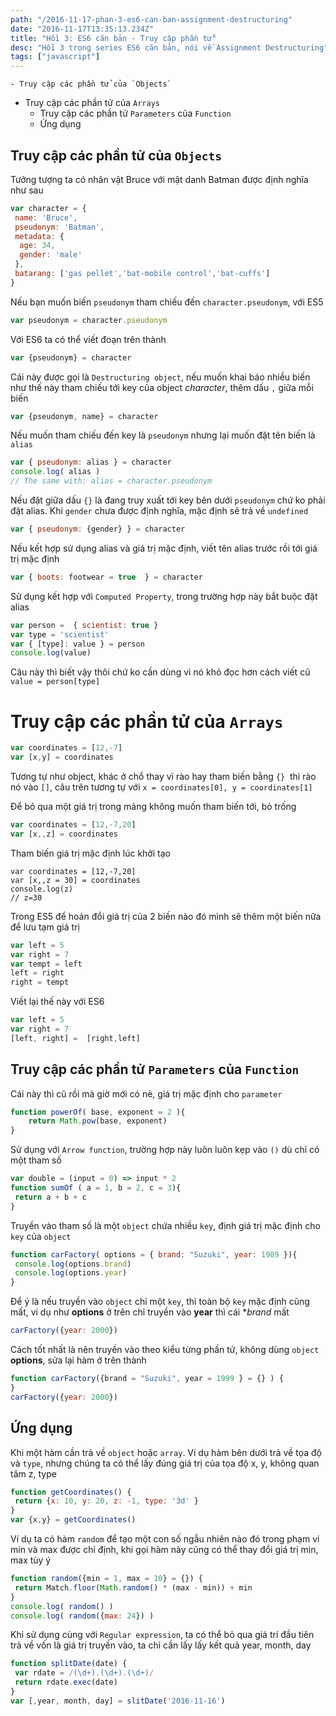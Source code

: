 ```yaml
---
path: "/2016-11-17-phan-3-es6-can-ban-assignment-destructuring"
date: "2016-11-17T13:35:13.234Z"
title: "Hồi 3: ES6 căn bản - Truy cập phần tử"
desc: "Hồi 3 trong series ES6 căn bản, nói về Assignment Destructuring"
tags: ["javascript"]
---
```


<!-- MarkdownTOC -->

    - Truy cập các phần tử của `Objects`
- Truy cập các phần tử của `Arrays`
    - Truy cập các phần tử `Parameters` của `Function`
    - Ứng dụng

<!-- /MarkdownTOC -->


## Truy cập các phần tử của `Objects`

Tưởng tượng ta có nhân vật Bruce với mật danh Batman được định nghĩa như sau

```js
var character = {
 name: 'Bruce',
 pseudonym: 'Batman',
 metadata: {
  age: 34,
  gender: 'male'
 },
 batarang: ['gas pellet','bat-mobile control','bat-cuffs']
}
```

Nếu bạn muốn biến `pseudonym` tham chiếu đến `character.pseudonym`, với ES5

```js
var pseudonym = character.pseudonym
```

Với ES6 ta có thể viết đoạn trên thành

```js
var {pseudonym} = character
```

Cái này được gọi là `Destructuring object`, nếu muốn khai báo nhiều biến như thế này tham chiếu tới key của object *character*, thêm dấu `,` giữa mỗi biến

```js
var {pseudonym, name} = character
```

Nếu muốn tham chiếu đến key là `pseudonym` nhưng lại muốn đặt tên biến là `alias`

```js
var { pseudonym: alias } = character
console.log( alias )
// The same with: alias = character.pseudonym
```

Nếu đặt giữa dấu `{}` là đang truy xuất tới key bên dưới `pseudonym` chứ ko phải đặt alias. Khi `gender` chưa được định nghĩa, mặc định sẽ trả về `undefined`

```js
var { pseudonym: {gender} } = character
```

Nếu kết hợp sử dụng alias và giá trị mặc định, viết tên alias trước rồi tới giá trị mặc định

```js
var { boots: footwear = true  } = character
```

Sử dụng kết hợp với `Computed Property`, trong trường hợp này bắt buộc đặt alias

```js
var person =  { scientist: true }
var type = 'scientist'
var { [type]: value } = person
console.log(value)
```

Câu này thì biết vậy thôi chứ ko cần dùng vì nó khó đọc hơn cách viết cũ `value = person[type]`

# Truy cập các phần tử của `Arrays`

```js
var coordinates = [12,-7]
var [x,y] = coordinates
```

Tương tự như object, khác ở chổ thay vì rào hay tham biến bằng `{}`  thì rào nó vào `[]`, câu trên tương tự với `x = coordinates[0], y = coordinates[1]`

Để bỏ qua một giá trị trong mảng không muốn tham biến tới, bỏ trống

```js
var coordinates = [12,-7,20]
var [x,,z] = coordinates
```

Tham biến giá trị mặc định lúc khởi tạo

```
var coordinates = [12,-7,20]
var [x,,z = 30] = coordinates
console.log(z)
// z=30
```

Trong ES5 để hoán đổi giá trị của 2 biến nào đó mình sẽ thêm một biến nữa để lưu tạm giá trị

```js
var left = 5
var right = 7
var tempt = left
left = right
right = tempt
```

Viết lại thế này với ES6

```js
var left = 5
var right = 7
[left, right] =  [right,left]
```

## Truy cập các phần tử `Parameters` của `Function`

Cái này thì cũ rồi mà giờ mới có nè, giá trị mặc định cho `parameter`

```js
function powerOf( base, exponent = 2 ){
    return Math.pow(base, exponent)
}
```

Sử dụng với `Arrow function`, trường hợp này luôn luôn kẹp vào `()` dù chỉ có một tham số

```js
var double = (input = 0) => input * 2
function sumOf ( a = 1, b = 2, c = 3){
 return a + b + c
}
```

Truyền vào tham số là một `object` chứa nhiều `key`, định giá trị mặc định cho `key` của `object`

```js
function carFactory( options = { brand: "Suzuki", year: 1989 }){
 console.log(options.brand)
 console.log(options.year)
}
```

Để ý là nếu truyền vào `object` chỉ một `key`, thì toàn bộ `key` mặc định cũng mất, ví dụ như **options** ở trên chỉ truyền vào **year** thì cái **brand* mất

```js
carFactory({year: 2000})
```

Cách tốt nhất là nên truyền vào theo kiểu từng phần tử, không dùng `object` **options**, sửa lại hàm ở trên thành

```js
function carFactory({brand = "Suzuki", year = 1999 } = {} ) {
}
carFactory({year: 2000})
```

## Ứng dụng

Khi một hàm cần trả về `object` hoặc `array`. Ví dụ hàm bên dưới trả về tọa độ và `type`, nhưng chúng ta có thể lấy đúng giá trị của tọa độ x, y, không quan tâm z, type

```js
function getCoordinates() {
 return {x: 10, y: 20, z: -1, type: '3d' }
}
var {x,y} = getCoordinates()
```

Ví dụ ta có hàm `random` để tạo một con số ngẫu nhiên nào đó trong phạm vi min và max được chỉ định, khi gọi hàm này cũng có thể thay đổi giá trị min, max tùy ý

```js
function random({min = 1, max = 10} = {}) {
 return Match.floor(Math.random() * (max - min)) + min
}
console.log( random() )
console.log( random({max: 24}) )
```

Khi sử dụng cùng với `Regular expression`, ta có thể bỏ qua giá trí đầu tiên trả về vốn là giá trị truyền vào, ta chỉ cần lấy lấy kết quả year, month, day

```js
function splitDate(date) {
 var rdate = /(\d+).(\d+).(\d+)/
 return rdate.exec(date)
}
var [,year, month, day] = slitDate('2016-11-16')
```